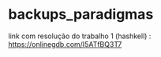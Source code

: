 # backups_paradigmas

link com resolução do trabalho 1 (hashkell) : https://onlinegdb.com/I5ATfBQ3T7
